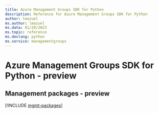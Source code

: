 ```yaml
---
title: Azure Management Groups SDK for Python
description: Reference for Azure Management Groups SDK for Python
author: lmazuel
ms.author: lmazuel
ms.data: 01/20/2023
ms.topic: reference
ms.devlang: python
ms.service: managementgroups
---
```

# Azure Management Groups SDK for Python - preview

## Management packages - preview
[!INCLUDE [mgmt-packages](management-groups-mgmt-index.md)]